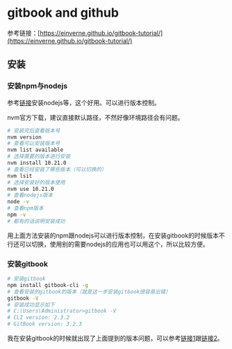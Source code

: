 # gitbook and github

参考链接：[https://einverne.github.io/gitbook-tutorial/](https://einverne.github.io/gitbook-tutorial/)

## 安装

### 安装npm与nodejs

参考[链接](https://blog.csdn.net/HuangsTing/article/details/113857145)安装nodejs等，这个好用。可以进行版本控制。

nvm官方下载，建议直接默认路径，不然好像环境路径会有问题。

```bash
# 安装完后查看版本号
nvm version
# 查看可以安装版本号
nvm list available
# 选择需要的版本进行安装
nvm install 10.21.0
# 查看已经安装了哪些版本（可以切换的）
nvm lsit
# 选择安装好的版本使用
nvm use 10.21.0
# 查看nodejs版本
node -v
# 查看npm版本
npm -v
# 都有的话说明安装成功
```

用上面方法安装的npm跟nodejs可以进行版本控制，在安装gitbook的时候版本不行还可以切换，使用别的需要nodejs的应用也可以用这个，所以比较方便。

### 安装gitbook

```bash
# 安装gitbook
npm install gitbook-cli -g
# 查看安装的gitbook的版本（就是这一步安装gitbook很容易出错）
gitbook -V
# 安装成功显示如下
# C:\Users\Administrator>gitbook -V
# CLI version: 2.3.2
# GitBook version: 3.2.3
```

我在安装gitbook的时候就出现了上面提到的版本问题，可以参考[链接1](https://blog.csdn.net/weixin\_42349568/article/details/108414441)跟[链接2](https://blog.csdn.net/Lowerce/article/details/107579261)。





